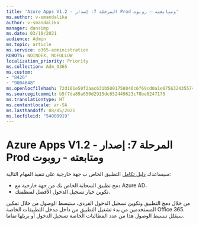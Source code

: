 ```yaml
---
title: 'Azure Apps V1.2 - المرحلة 7: إصدار Prod ومتابعته - روبوت'
ms.author: v-smandalika
author: v-smandalika
manager: dansimp
ms.date: 03/10/2021
audience: Admin
ms.topic: article
ms.service: o365-administration
ROBOTS: NOINDEX, NOFOLLOW
localization_priority: Priority
ms.collection: Adm_O365
ms.custom:
- "8426"
- "9004648"
ms.openlocfilehash: 72d101e50f2aac631b5001758046c6f69cd0a1e675632435574a32530a4b3095
ms.sourcegitcommit: b5f7da89a650d2915dc652449623c78be6247175
ms.translationtype: HT
ms.contentlocale: ar-SA
ms.lasthandoff: 08/05/2021
ms.locfileid: "54009919"
---
```

# <a name="azure-apps-v12---phase-7-prod-release-and-followup---bot"></a>Azure Apps V1.2 - المرحلة 7: إصدار Prod ومتابعته - روبوت

سيساعدك [دليل تكامل](https://admin.microsoft.com/AdminPortal/Home) التطبيق الخاص ب جهة خارجية على تنفيذ المهام التالية: 
- دمج تطبيق السحابة الخاص بك من جهة خارجية مع Azure AD، 
- تكوين خيار تسجيل الدخول الأفضل لمنظمتك.

من خلال دمج التطبيق وتكوين تسجيل الدخول الفردي، ستبسط الوصول من خلال تمكين  المستخدمين من بدء تشغيل التطبيق من داخل مدخل التطبيقات الخاصة Office 365. سيقلل تبسيط الوصول هذا من عدد المطالبات الخاصة تسجيل الدخول أو يزيلها تماما.
